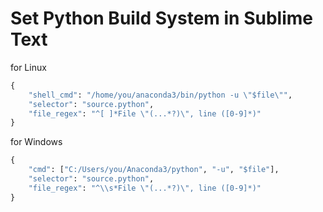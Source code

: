 # Set Python Build System in Sublime Text

for Linux
```python
{
    "shell_cmd": "/home/you/anaconda3/bin/python -u \"$file\"",
    "selector": "source.python",
    "file_regex": "^[ ]*File \"(...*?)\", line ([0-9]*)"
}
```
for Windows
```python
{
    "cmd": ["C:/Users/you/Anaconda3/python", "-u", "$file"],
    "selector": "source.python",
    "file_regex": "^\\s*File \"(...*?)\", line ([0-9]*)"
}
```



